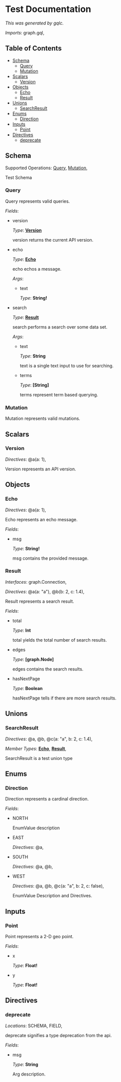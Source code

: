 # Test Documentation
*This was generated by gqlc.*

*Imports*: graph.gql,

## Table of Contents
- [Schema](#schema)
	* [Query](#query)
	* [Mutation](#mutation)
- [Scalars](#scalars)
	* [Version](#version)
- [Objects](#objects)
	* [Echo](#echo)
	* [Result](#result)
- [Unions](#unions)
	* [SearchResult](#searchresult)
- [Enums](#enums)
	* [Direction](#direction)
- [Inputs](#inputs)
	* [Point](#point)
- [Directives](#directives)
	* [deprecate](#deprecate)

## Schema
Supported Operations: [Query](#query), [Mutation](#mutation),

Test Schema

### Query

Query represents valid queries.

*Fields*:
- version

	*Type*: **[Version](#version)**

	version returns the current API version.

- echo

	*Type*: **[Echo](#echo)**

	echo echos a message.

	*Args*:
	- text

		*Type*: **String!**

- search

	*Type*: **[Result](#result)**

	search performs a search over some data set.

	*Args*:
	- text

		*Type*: **String**

		text is a single text input to use for searching.

	- terms

		*Type*: **[String]**

		terms represent term based querying.

### Mutation

Mutation represents valid mutations.

## Scalars

### Version
*Directives*: @a(a: 1),

Version represents an API version.

## Objects

### Echo

*Directives*: @a(a: 1),

Echo represents an echo message.

*Fields*:
- msg

	*Type*: **String!**

	msg contains the provided message.

### Result

*Interfaces*: graph.Connection,

*Directives*: @a(a: "a"), @b(b: 2, c: 1.4),

Result represents a search result.

*Fields*:
- total

	*Type*: **Int**

	total yields the total number of search results.

- edges

	*Type*: **[graph.Node]**

	edges contains the search results.

- hasNextPage

	*Type*: **Boolean**

	hasNextPage tells if there are more search results.

## Unions

### SearchResult

*Directives*: @a, @b, @c(a: "a", b: 2, c: 1.4),

*Member Types*: **[Echo](#echo)**, **[Result](#result)**,

SearchResult is a test union type

## Enums

### Direction

Direction represents a cardinal direction.

*Fields*:
- NORTH

	EnumValue description

- EAST

	*Directives*: @a,

- SOUTH

	*Directives*: @a, @b,

- WEST

	*Directives*: @a, @b, @c(a: "a", b: 2, c: false),

	EnumValue Description and Directives.

## Inputs

### Point

Point represents a 2-D geo point.

*Fields*:
- x

	*Type*: **Float!**

- y

	*Type*: **Float!**

## Directives

### deprecate

*Locations*: SCHEMA, FIELD,

deprecate signifies a type deprecation from the api.

*Fields*:
- msg

	*Type*: **String**

	Arg description.